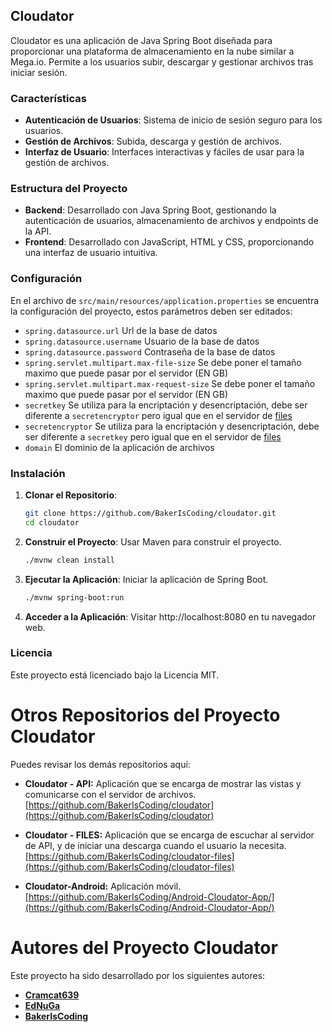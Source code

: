## Cloudator

Cloudator es una aplicación de Java Spring Boot diseñada para proporcionar una plataforma de almacenamiento en la nube similar a Mega.io. Permite a los usuarios subir, descargar y gestionar archivos tras iniciar sesión.

### Características

- **Autenticación de Usuarios**: Sistema de inicio de sesión seguro para los usuarios.
- **Gestión de Archivos**: Subida, descarga y gestión de archivos.
- **Interfaz de Usuario**: Interfaces interactivas y fáciles de usar para la gestión de archivos.

### Estructura del Proyecto

- **Backend**: Desarrollado con Java Spring Boot, gestionando la autenticación de usuarios, almacenamiento de archivos y endpoints de la API.
- **Frontend**: Desarrollado con JavaScript, HTML y CSS, proporcionando una interfaz de usuario intuitiva.

### Configuración 
En el archivo de `src/main/resources/application.properties` se encuentra la configuración del proyecto, estos parámetros deben ser editados:

- `spring.datasource.url` Url de la base de datos
- `spring.datasource.username` Usuario de la base de datos
- `spring.datasource.password` Contraseña de la base de datos
- `spring.servlet.multipart.max-file-size` Se debe poner el tamaño maximo que puede pasar por el servidor (EN GB)
- `spring.servlet.multipart.max-request-size` Se debe poner el tamaño maximo que puede pasar por el servidor (EN GB)
- `secretkey` Se utiliza para la encriptación y desencriptación, debe ser diferente a `secretencryptor` pero igual que en el servidor de [files](https://github.com/BakerIsCoding/cloudator-files)
- `secretencryptor` Se utiliza para la encriptación y desencriptación, debe ser diferente a `secretkey` pero igual que en el servidor de [files](https://github.com/BakerIsCoding/cloudator-files)
- `domain` El dominio de la aplicación de archivos

### Instalación

1. **Clonar el Repositorio**:
   ```bash
   git clone https://github.com/BakerIsCoding/cloudator.git
   cd cloudator
   ```

2. **Construir el Proyecto**:
    Usar Maven para construir el proyecto.
    
    ```bash
    ./mvnw clean install
    ```
3. **Ejecutar la Aplicación**:
    Iniciar la aplicación de Spring Boot.
    ```bash
    ./mvnw spring-boot:run
    ```
4. **Acceder a la Aplicación**:
    Visitar http://localhost:8080 en tu navegador web.

### Licencia

Este proyecto está licenciado bajo la Licencia MIT.

# Otros Repositorios del Proyecto Cloudator

Puedes revisar los demás repositorios aquí:

- **Cloudator - API:** Aplicación que se encarga de mostrar las vistas y comunicarse con el servidor de archivos.  
  [https://github.com/BakerIsCoding/cloudator](https://github.com/BakerIsCoding/cloudator)

- **Cloudator - FILES:** Aplicación que se encarga de escuchar al servidor de API, y de iniciar una descarga cuando el usuario la necesita.  
  [https://github.com/BakerIsCoding/cloudator-files](https://github.com/BakerIsCoding/cloudator-files)

- **Cloudator-Android:** Aplicación móvil.  
  [https://github.com/BakerIsCoding/Android-Cloudator-App/](https://github.com/BakerIsCoding/Android-Cloudator-App/)

# Autores del Proyecto Cloudator

Este proyecto ha sido desarrollado por los siguientes autores:

- **[Cramcat639](https://github.com/Cramcat639)**
- **[EdNuGa](https://github.com/EdNuGa)**
- **[BakerIsCoding](https://github.com/BakerIsCoding)**

